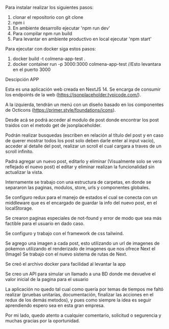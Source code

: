 Para instalar realizar los siguientes pasos:
1. clonar el repositorio  con git clone 
2. npm i
3. En ambiente desarrollo ejecutar 'npm run dev'
4. Para compilar npm run build
5. Para levantar en ambiente productivo en local ejecutar 'npm start'

Para ejecutar con docker siga estos pasos:

1. docker build -t colmena-app-test . 
2. docker container run -p 3000:3000 colmena-app-test //Esto levantara en el puerto 3000

Descipción APP

Esta es una aplicación web creada en NextJS 14. Se encarga de consumir los endpoints de la web (https://jsonplaceholder.typicode.com/). 

A la izquierda, tendrán un menú con un diseño basado en los componentes de Octicons (https://primer.style/foundations/icons).  

Desde acá se podrá acceder al modulo de post donde encontrar los post traidos con el metodo get de jsonplaceholder. 

Podrán realizar busquedas (escriben en relación al título del post y en caso de querer mostrar todos los post solo deben darle enter al input vacío), acceder al detalle del post, realizar un scroll el cual cargara a traves de un scroll infinito. 

Padrá agregar un nuevo post, editarlo y eliminar (Visualmente solo se vera reflejado el nuevo post) el editar y eliminar realizan la funcionalidad sin actualizar la vista. 

Internamente se trabajo con una estructura de carpetas, en donde se separaron las paginas, modulos, store, urls y componentes globales. 

Se configuro redux para el manejo de estados el cual se conecta con un middleware que es el encargado de guardar la info del nuevo post, en el localStorage. 

Se crearon paginas especiales de not-found y error de modo que sea más factible para el usuario en dado caso. 

Se configuro y trabajo con el framework de css tailwind. 

Se agrego una imagen a cada post, esto utilizando un url de imagenes de pokemon utilizando el renderizado de imagenes que nos ofrece Next el (Image) 
Se trabajo con el nuevo sistema de rutas de Next. 

Se creó el archivo docker para facilidad al levantar la app

Se creo un API para simular un llamado a una BD donde me devuelve el valor inicial de la pagina para el usuario

La aplicación no quedo tal cual como quería por temas de tiempos me faltó realizar (pruebas unitarías, documentación,  finalizar las acciones en el redux de los demás metodos), y pues como siempre la idea es seguir aprendiendo espero sea en esta gran empresa.

Por mi lado, quedo atento a cualquier comentario, solicitud o segurencia y muchas gracias por la oportunidad.
